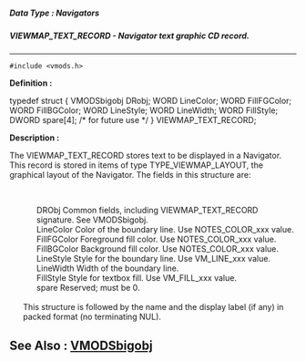 ##### Data Type : Navigators
##### VIEWMAP_TEXT_RECORD - Navigator text graphic CD record.
---
```
#include <vmods.h>
```

**Definition :**

typedef struct {
   VMODSbigobj DRobj;
   WORD        LineColor;
   WORD        FillFGColor;
   WORD        FillBGColor;
   WORD        LineStyle;
   WORD        LineWidth;
   WORD        FillStyle;
   DWORD       spare[4]; /* for future use */
} VIEWMAP_TEXT_RECORD;

**Description :**

The VIEWMAP_TEXT_RECORD stores text to be displayed in a Navigator.  This record is stored in items of type TYPE_VIEWMAP_LAYOUT, the graphical layout of the Navigator.  The fields in this structure are:
<ul><br>

<ul>DRObj		Common fields, including VIEWMAP_TEXT_RECORD signature.   See VMODSbigobj.<br>
LineColor	Color of the boundary line.   Use NOTES_COLOR_xxx value.<br>
FillFGColor	Foreground fill color.   Use NOTES_COLOR_xxx value.<br>
FillBGColor	Background fill color.   Use NOTES_COLOR_xxx value.<br>
LineStyle	Style for the boundary line.   Use VM_LINE_xxx value.<br>
LineWidth	Width of the boundary line.<br>
FillStyle		Style for textbox fill.   Use VM_FILL_xxx value.<br>
spare		Reserved;  must be 0.</ul>
<br>
This structure is followed by the name and the display label (if any) in packed format (no terminating NUL).</ul>



**See Also :**
[VMODSbigobj](/domino-c-api-docs/reference/Data/VMODSbigobj)
---
